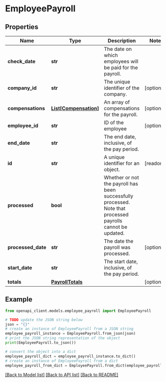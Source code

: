 # EmployeePayroll


## Properties

Name | Type | Description | Notes
------------ | ------------- | ------------- | -------------
**check_date** | **str** | The date on which employees will be paid for the payroll. | 
**company_id** | **str** | The unique identifier of the company. | [optional] 
**compensations** | [**List[Compensation]**](Compensation.md) | An array of compensations for the payroll. | [optional] 
**employee_id** | **str** | ID of the employee | [optional] 
**end_date** | **str** | The end date, inclusive, of the pay period. | 
**id** | **str** | A unique identifier for an object. | [readonly] 
**processed** | **bool** | Whether or not the payroll has been successfully processed. Note that processed payrolls cannot be updated. | 
**processed_date** | **str** | The date the payroll was processed. | [optional] 
**start_date** | **str** | The start date, inclusive, of the pay period. | 
**totals** | [**PayrollTotals**](.md) |  | [optional] 

## Example

```python
from openapi_client.models.employee_payroll import EmployeePayroll

# TODO update the JSON string below
json = "{}"
# create an instance of EmployeePayroll from a JSON string
employee_payroll_instance = EmployeePayroll.from_json(json)
# print the JSON string representation of the object
print(EmployeePayroll.to_json())

# convert the object into a dict
employee_payroll_dict = employee_payroll_instance.to_dict()
# create an instance of EmployeePayroll from a dict
employee_payroll_from_dict = EmployeePayroll.from_dict(employee_payroll_dict)
```
[[Back to Model list]](../README.md#documentation-for-models) [[Back to API list]](../README.md#documentation-for-api-endpoints) [[Back to README]](../README.md)


